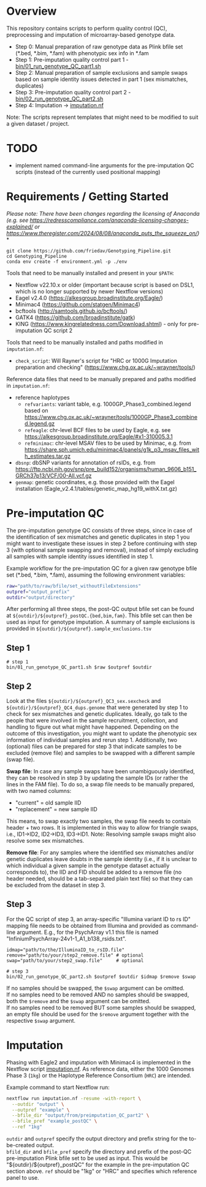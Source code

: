 # Overview

This repository contains scripts to perform quality control (QC), preprocessing 
and imputation of microarray-based genotype data. 

- Step 0: Manual preparation of raw genotype data as Plink bfile set (*.bed, 
*.bim, *.fam) with phenotypic sex info in *.fam
- Step 1: Pre-imputation quality control part 1 - 
[bin/01_run_genotype_QC_part1.sh](bin/01_run_genotype_QC_part1.sh)
- Step 2: Manual preparation of sample exclusions and sample swaps based on 
sample identity issues detected in part 1 (sex mismatches, duplicates)
- Step 3: Pre-imputation quality control part 2 - 
[bin/02_run_genotype_QC_part2.sh](bin/02_run_genotype_QC_part2.sh)
- Step 4: Imputation -> [imputation.nf](imputation.nf)

Note: The scripts represent templates that might need to be modified to suit a 
given dataset / project.


# TODO

- implement named command-line arguments for the pre-imputation QC scripts
(instead of the currently used positional mapping)


# Requirements / Getting Started

*Please note: There have been changes regarding the licensing of Anaconda
(e.g. see https://redresscompliance.com/anaconda-licensing-changes-explained/ or
https://www.theregister.com/2024/08/08/anaconda_puts_the_squeeze_on/)**

```
git clone https://github.com/friedav/Genotyping_Pipeline.git
cd Genotyping_Pipeline
conda env create -f environment.yml -p ./env
```

Tools that need to be manually installed and present in your `$PATH`:
- Nextflow v22.10.x or older (important because script is based on DSL1, which
 is no longer supported by newer Nextflow versions)
- Eagel v2.4.0 (https://alkesgroup.broadinstitute.org/Eagle/)
- Minimac4 (https://github.com/statgen/Minimac4)
- bcftools (http://samtools.github.io/bcftools/)
- GATK4 (https://github.com/broadinstitute/gatk)
- KING (https://www.kingrelatedness.com/Download.shtml) - only for 
pre-imputation QC script 2

Tools that need to be manually installed and paths modified in `imputation.nf`:
- `check_script`: Will Rayner's script for "HRC or 1000G Imputation preparation 
and checking" (https://www.chg.ox.ac.uk/~wrayner/tools/)

Reference data files that need to be manually prepared and paths modified in 
`imputation.nf`:
- reference haplotypes
  - `refvariants`: variant table, e.g. 1000GP_Phase3_combined.legend based on 
  https://www.chg.ox.ac.uk/~wrayner/tools/1000GP_Phase3_combined.legend.gz
  - `refeagle`: chr-level BCF files to be used by Eagle, e.g. see 
  https://alkesgroup.broadinstitute.org/Eagle/#x1-310005.3.1
  - `refminimac`: chr-level MSAV files to be used by Minimac, e.g. from 
  https://share.sph.umich.edu/minimac4/panels/g1k_p3_msav_files_with_estimates.tar.gz
- `dbsnp`: dbSNP variants for annotation of rsIDs, e.g. from 
https://ftp.ncbi.nih.gov/snp/pre_build152/organisms/human_9606_b151_GRCh37p13/VCF/00-All.vcf.gz
- `genmap`: genetic coordinates, e.g. those provided with the Eagel installation 
(Eagle_v2.4.1/tables/genetic_map_hg19_withX.txt.gz)


# Pre-imputation QC

The pre-imputation genotype QC consists of three steps, since in case of the
identification of sex mismatches and genetic duplicates in step 1 you might
want to investigate these issues in step 2 before continuing with step 3 (with
optional sample swapping and removal), instead of simply excluding all samples
with sample identity issues identified in step 1.

Example workflow for the pre-imputation QC for a given raw genotype bfile set
(*.bed, *.bim, *.fam), assuming the following environment variables:

```bash
raw="path/to/raw/bfile/set_withoutFileExtensions"
outpref="output_prefix"
outdir="output/directory"
```
After performing all three steps, the post-QC output bfile set can be found at
`${outdir}/${outpref}_postQC.{bed,bim,fam}`. This bfile set can then be used as
input for genotype imputation.
A summary of sample exclusions is provided in
`${outdir}/${outpref}.sample_exclusions.tsv`


## Step 1

```
# step 1
bin/01_run_genotype_QC_part1.sh $raw $outpref $outdir
```

## Step 2

Look at the files `${outdir}/${outpref}_QC3_sex.sexcheck` and
`${outdir}/${outpref}_QC4_dups.genome` that were generated by step 1 to check
for sex mismatches and genetic duplicates. 
Ideally, go talk to the people that were involved in the sample recruitment,
collection, and handling to figure out what might have happened. Depending on
the outcome of this investigation, you might want to update the phenotypic sex 
information of individual samples and rerun step 1. 
Additionally, two (optional) files can be prepared for step 3 that indicate
samples to be excluded (remove file) and samples to be swapped with a different 
sample (swap file).

**Swap file**: In case any sample swaps have been unambiguously identified, they 
can be resolved in step 3 by updating the sample IDs (or rather the lines in the 
FAM file). 
To do so, a swap file needs to be manually prepared, with two named columns:
- "current" = old sample IID
- "replacement" = new sample IID  

This means, to swap exactly two samples, the swap file needs to contain header +
two rows. It is implemented in this way to allow for triangle swaps, i.e., 
ID1→ID2, ID2→ID3, ID3→ID1. Note: Resolving sample swaps might also resolve some 
sex mismatches.

**Remove file**: For any samples where the identified sex mismatches and/or 
genetic duplicates leave doubts in the sample identity (i.e., if it is unclear 
to which individual a given sample in the genotype dataset actually corresponds 
to), the IID and FID should be added to a remove file (no header needed, should
be a tab-separated plain text file) so that they can be excluded from the
dataset in step 3.


## Step 3

For the QC script of step 3, an array-specific "Illumina variant ID to rs ID"
mapping file needs to be obtained from Illumina and provided as command-line
argument. E.g., for the PsychArray v1.1 this file is named 
"InfiniumPsychArray-24v1-1_A1_b138_rsids.txt".

```
idmap="path/to/the/IlluminaID_to_rsID.file"
remove="path/to/your/step2_remove.file" # optional
swap="path/to/your/step2_swap.file"     # optional

# step 3
bin/02_run_genotype_QC_part2.sh $outpref $outdir $idmap $remove $swap 
```
If no samples should be swapped, the `$swap` argument can be omitted.  
If no samples need to be removed AND no samples should be swapped, both the 
`$remove` and the `$swap` argument can be omitted.  
If no samples need to be removed BUT some samples should be swapped, an empty
file should be used for the `$remove` argument together with the respective
`$swap` argument.




# Imputation

Phasing with Eagle2 and imputation with Minimac4 is implemented in the Nextflow 
script [imputation.nf](imputation.nf).
As reference data, either the 1000 Genomes Phase 3 (`1kg`) or the Haplotype 
Reference Consortium (`HRC`) are intended.

Example command to start Nextflow run:

```bash
nextflow run imputation.nf -resume -with-report \
  --outdir "output" \
  --outpref "example" \
  --bfile_dir "output/from/preimputation_QC_part2" \
  --bfile_pref "example_postQC" \
  --ref "1kg"
```

`outdir` and `outpref` specify the output directory and prefix string for the 
to-be-created output.  
`bfild_dir` and `bfile_pref` specify the directory and prefix of the post-QC 
pre-imputation Plink bfile set to be used as input. This would be 
"\${outdir}/${outpref}_postQC" for the example in the pre-imputation QC section
above.
`ref` should be "1kg" or "HRC" and specifies which reference panel to use. 

